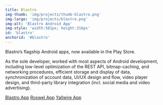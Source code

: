```yaml
---
title: Blastro
img-thumb: 'img/projects/thumb-blastro.png'
img-large: 'img/projects/blastro.png'
img-alt: 'Blastro Android App'
img-style: 'width:501px; height:316px'
id: 'blastro'
anchorid: '#blastro'
---
```


Blastro&rsquo;s flagship Android apps, now available in the Play Store.


As the sole developer, worked with most aspects of Android development, including low-level optimization of the REST API, bitmap-caching, and networking procedures, efficient storage and display of data, synchronization of account data, UI/UX design and flow, video player design, and third-party library integration (incl. social media and video advertising).


[Blastro App](https://play.google.com/store/apps/details?id=com.blastro.android)
[Roxwel App](https://play.google.com/store/apps/details?id=com.roxwel.android)
[Yallwire App](https://play.google.com/store/apps/details?id=com.yallwire.android)